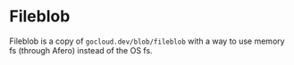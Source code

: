 # Fileblob

Fileblob is a copy of `gocloud.dev/blob/fileblob` with a way to use memory
fs (through Afero) instead of the OS fs.